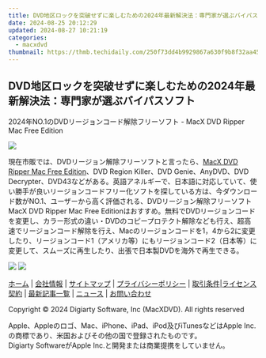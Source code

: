 ```yaml
---
title: DVD地区ロックを突破せずに楽しむための2024年最新解決法：専門家が選ぶバイパスソフト
date: 2024-08-25 20:12:29
updated: 2024-08-27 10:21:19
categories:
  - macxdvd
thumbnail: https://thmb.techidaily.com/250f73dd4b9929867a630f9b8f32aa45e2b59d5cab96411e7883925b75cba9fc.jpg
---
```


## DVD地区ロックを突破せずに楽しむための2024年最新解決法：専門家が選ぶバイパスソフト

2024年NO.1のDVDリージョンコード解除フリーソフト - MacX DVD Ripper Mac Free Edition

![](https://www.macxdvd.com/blog/img/excellent-free-remove-region-code-from-dvd0317.jpg)

現在市販では、DVDリージョン解除フリーソフトと言ったら、[MacX DVD Ripper Mac Free Edition](https://tools.techidaily.com/macxdvd/products/)、DVD Region Killer、DVD Genie、AnyDVD、DVD Decrypter、DVD43などがある。英語アネルギーで、日本語に対応していて、使い勝手が良いリージョンコードフリー化ソフトを探している方は、今ダウンロード数がNO.1、ユーザーから高く評価される、DVDリージョン解除フリーソフトMacX DVD Ripper Mac Free Editionはおすすめ。無料でDVDリージョンコードを変更し、カラー形式の違い・DVDのコピープロテクト解除なども行え、超高速でリージョンコード解除を行え、Macのリージョンコードを1，4から2に変更したり、リージョンコード1（アメリカ等）にもリージョンコード2（日本等）に変更して、スムーズに再生したり、出張で日本製DVDを海外で再生できる。

[![](https://www.macxdvd.com/blog/new-fourteen/btnw.png)](https://tools.techidaily.com/macxdvd/products/) [![](https://www.macxdvd.com/blog/new-fourteen/btnm.png)](https://tools.techidaily.com/macxdvd/products/) 



[ホーム](https://tools.techidaily.com/macxdvd/products/) | [会社情報](https://tools.techidaily.com/macxdvd/products/) | [サイトマップ](https://tools.techidaily.com/macxdvd/products/) | [プライバシーポリシー](https://tools.techidaily.com/macxdvd/products/) | [取引条件](https://tools.techidaily.com/macxdvd/products/)|[ライセンス契約](https://tools.techidaily.com/macxdvd/products/) | [最新記事一覧](https://tools.techidaily.com/macxdvd/products/) | [ニュース](https://tools.techidaily.com/macxdvd/products/) | [お問い合わせ](https://tools.techidaily.com/macxdvd/products/)

Copyright © 2024 Digiarty Software, Inc (MacXDVD). All rights reserved

Apple、Appleのロゴ、Mac、iPhone、iPad、iPod及びiTunesなどはApple Inc.の商標であり、米国およびその他の国で登録されたものです。  
Digiarty SoftwareがApple Inc.と開発または商業提携をしていません。

<ins class="adsbygoogle"
     style="display:block"
     data-ad-format="autorelaxed"
     data-ad-client="ca-pub-7571918770474297"
     data-ad-slot="1223367746"></ins>



<ins class="adsbygoogle"
     style="display:block"
     data-ad-client="ca-pub-7571918770474297"
     data-ad-slot="8358498916"
     data-ad-format="auto"
     data-full-width-responsive="true"></ins>
